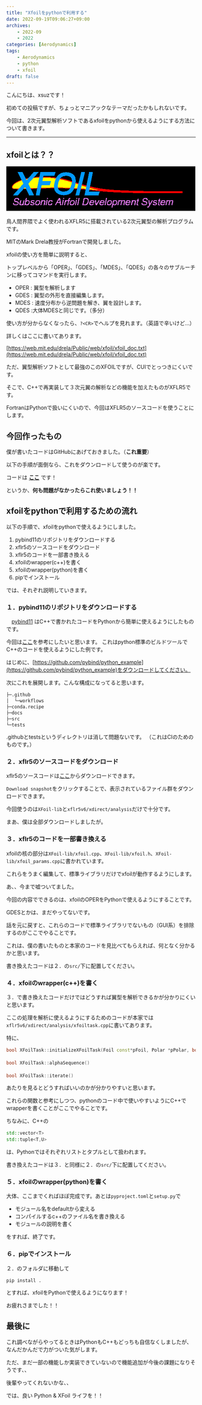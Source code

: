 ```yaml
---
title: "Xfoilをpythonで利用する"
date: 2022-09-19T09:06:27+09:00
archives:
    - 2022-09
    - 2022
categories: [Aerodynamics]
tags:
    - Aerodynamics
    - python
    - xfoil
draft: false
---
```


こんにちは、xsuzです！

初めての投稿ですが、ちょっとマニアックなテーマだったかもしれないです。

今回は、2次元翼型解析ソフトであるxfoilをpythonから使えるようにする方法について書きます。

---

## xfoilとは？？

[![](img/xfoil_logo.gif)][xfoil]

鳥人間界隈でよく使われるXFLR5に搭載されている2次元翼型の解析プログラムです。

MITのMark Drela教授がFortranで開発しました。

xfoilの使い方を簡単に説明すると、

トップレベルから「OPER」、「GDES」、「MDES」、「QDES」の各々のサブルーチンに移ってコマンドを実行します。

* OPER : 翼型を解析します
* GDES : 翼型の外形を直接編集します。
* MDES : 速度分布から逆問題を解き、翼を設計します。
* QDES :大体MDESと同じです。（多分）

使い方が分からなくなったら、`?<CR>`でヘルプを見れます。（英語で辛いけど…）

詳しくはここに書いてあります。

[https://web.mit.edu/drela/Public/web/xfoil/xfoil_doc.txt](https://web.mit.edu/drela/Public/web/xfoil/xfoil_doc.txt)


ただ、翼型解析ソフトとして最強のこのXFOILですが、CUIでとっつきにくいです。

そこで、C++で再実装して３次元翼の解析などの機能を加えたものがXFLR5です。

FortranはPythonで扱いにくいので、今回はXFLR5のソースコードを使うことにします。

## 今回作ったもの

僕が書いたコードはGitHubにあげておきました。（**これ重要**）

以下の手順が面倒なら、これをダウンロードして使うのが楽です。

コードは **[ここ](https://github.com/xsuz/xfoil-py)** です！

というか、**何も問題がなかったらこれ使いましょう！！**

## xfoilをpythonで利用するための流れ

以下の手順で、xfoilをpythonで使えるようにしました。

1. pybind11のリポジトリをダウンロードする
1. xflr5のソースコードをダウンロード
1. xflr5のコードを一部書き換える
1. xfoilのwrapper(c++)を書く
1. xfoilのwrapper(python)を書く
1. pipでインストール

では、それぞれ説明していきます。

### １．pybind11のリポジトリをダウンロードする

　[pybind11](https://github.com/pybind/pybind11) はC++で書かれたコードをPythonから簡単に使えるようにしたものです。

今回は[ここ](https://github.com/pybind/python_example)を参考にしたいと思います。
これはpython標準のビルドツールでC++のコードを使えるようにした例です。

はじめに、[https://github.com/pybind/python_example](https://github.com/pybind/python_example)をダウンロードしてください。

次にこれを展開します。こんな構成になってると思います。

```
├─.github
│  └─workflows
├─conda.recipe
├─docs
├─src
└─tests
```

.githubとtestsというディレクトリは消して問題ないです。
（これはCIのためのものです。）

### ２．xflr5のソースコードをダウンロード

xflr5のソースコードは[ここ](https://sourceforge.net/p/xflr5/code/HEAD/tree/trunk/xflr5/)からダウンロードできます。

`Download snapshot`をクリックすることで、表示されているファイル群をダウンロードできます。

今回使うのは`XFoil-lib`と`xflr5v6/xdirect/analysis`だけで十分です。

まあ、僕は全部ダウンロードしましたが。

### ３．xflr5のコードを一部書き換える

xfoilの核の部分は`XFoil-lib/xfoil.cpp`、`XFoil-lib/xfoil.h`、`XFoil-lib/xfoil_params.cpp`に書かれています。

これらをうまく編集して、標準ライブラリだけでxfoilが動作するようにします。

あ、、今まで嘘ついてました。

今回の内容でできるのは、xfoilのOPERをPythonで使えるようにすることです。

GDESとかは、まだやってないです。

話を元に戻すと、これらのコードで標準ライブラリでないもの（GUI系）を排除するのがここでやることです。

これは、僕の書いたものと本家のコードを見比べてもらえれば、何となく分かるかと思います。

書き換えたコードは２．の`src/`下に配置してください。

### ４．xfoilのwrapper(c++)を書く

３．で書き換えたコードだけではどうすれば翼型を解析できるかが分かりにくいと思います。

ここの処理を解析に使えるようにするためのコードが本家では`xflr5v6/xdirect/analysis/xfoiltask.cpp`に書いてあります。

特に、

```cpp
bool XFoilTask::initializeXFoilTask(Foil const*pFoil, Polar *pPolar, bool bViscous, bool bInitBL, bool bFromZero)

bool XFoilTask::alphaSequence()

bool XFoilTask::iterate()
```

あたりを見るとどうすればいいのかが分かりやすいと思います。

これらの関数と参考にしつつ、pythonのコード中で使いやすいようにC++でwrapperを書くことがここでやることです。

ちなみに、C++の

```cpp
std::vector<T>
std::tuple<T,U>
```

は、Pythonではそれぞれリストとタプルとして扱われます。

書き換えたコードは３．と同様に２．の`src/`下に配置してください。

### ５．xfoilのwrapper(python)を書く

大体、ここまでくればほぼ完成です。あとは`pyproject.toml`と`setup.py`で

* モジュール名をdefaultから変える
* コンパイルするc++のファイル名を書き換える
* モジュールの説明を書く

をすれば、終了です。

### ６．pipでインストール

２．のフォルダに移動して

```shell
pip install .
```

とすれば、xfoilをPythonで使えるようになります！

お疲れさまでした！！

## 最後に

これ調べながらやってるときはPythonもC++もどっちも自信なくしましたが、なんだかんだで力がついた気がします。

ただ、まだ一部の機能しか実装できていないので機能追加が今後の課題になりそうです、、

後輩やってくれないかな、、

では、良い Python & XFoil ライフを！！

[xfoil]:https://web.mit.edu/drela/Public/web/xfoil/